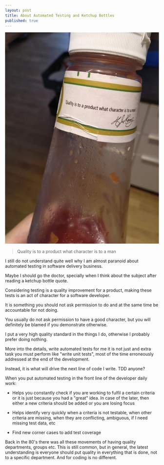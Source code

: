 ```yaml
---
layout: post
title: About Automated Testing and Ketchup Bottles
published: true
---
```


![Sometimes a Ketchup bottle can bring some insights to your life.](../images/HeinzKetchup.jpg)

> Quality is to a product what character is to a man

I still do not understand quite well why I am almost paranoid about automated testing in software delivery business.

Maybe I should go the doctor, specially when I think about the subject after reading a ketchup bottle quote.

Considering testing is a quality improvement for a product, making these tests is an act of character for a software developer.

It is something you should not ask permission to do and at the same time be accountable for not doing.

You usually do not ask permission to have a good character, but you will definitely be blamed if you demonstrate otherwise.

I put a very high quality standard in the things I do, otherwise  I probably prefer doing nothing.

More into the details, write automated tests for me it is not just and extra task you must perform like "write unit tests",  most of the time erroneously addressed at the end of the development.

Instead, it is what will drive the next line of code I write. TDD anyone?

When you put automated testing in the front line of the developer daily work:

* Helps you constantly check if you are working to fulfil a certain criteria or it is just because you had a "great" idea. In case of the later, then either a new criteria should be added or you are losing focus

* Helps identify very quickly when a criteria is not testable, when other criteria are missing, when they are conflicting, ambiguous, if I need missing test data, etc

* Find new corner cases to add test coverage

Back in the 80's there was all these movements of having quality departments, groups etc. This is still common, but in general, the latest understanding is everyone should put quality in everything that is done, not to a specific department. And for coding is no different.